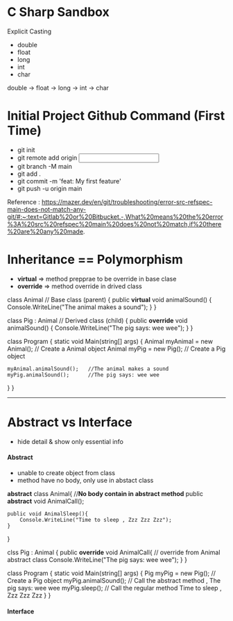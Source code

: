 # C Sharp Sandbox

Explicit Casting 
- double 
- float 
- long 
- int 
- char

double -> float -> long -> int -> char

# Initial Project Github Command (First Time)
- git init
- git remote add origin <input your repo ref here>
- git branch -M main
- git add .
- git commit -m 'feat: My first feature'
- git push -u origin main

Reference : https://mazer.dev/en/git/troubleshooting/error-src-refspec-main-does-not-match-any-git/#:~:text=Gitlab%20or%20Bitbucket.-,What%20means%20the%20error%3A%20src%20refspec%20main%20does%20not%20match,if%20there%20are%20any%20made.

# Inheritance == Polymorphism 
- **virtual** => method prepprae to be override in base clase
- **override** => method override in drived class

class Animal  // Base class (parent) 
{
  public **virtual** void animalSound() 
  {
    Console.WriteLine("The animal makes a sound");
  }
}

class Pig : Animal  // Derived class (child) 
{
  public **override** void animalSound() 
  {
    Console.WriteLine("The pig says: wee wee");
  }
}

class Program 
{
  static void Main(string[] args) 
  {
    Animal myAnimal = new Animal();  // Create a Animal object
    Animal myPig = new Pig();  // Create a Pig object

    myAnimal.animalSound();   //The animal makes a sound
    myPig.animalSound();      //The pig says: wee wee

  }
}

-------------------------------------------------------------------
#  Abstract vs Interface
- hide detail & show only essential info 

#### Abstract
- unable to create object from class
- method have no body, only use in abstact class

**abstract** class Animal{
    //**No body contain in abstract method** 
    public **abstract** void AnimalCall();
 
    public void AnimalSleep(){
        Console.WriteLine("Time to sleep , Zzz Zzz Zzz");
    }
}

clss Pig : Animal {
    public **override** void AnimalCall{
        // override from Animal abstract class
        Console.WriteLine("The pig says: wee wee");
    }
}

class Program
{
  static void Main(string[] args)
  {
    Pig myPig = new Pig();  // Create a Pig object
    myPig.animalSound();    // Call the abstract method , The pig says: wee wee
    myPig.sleep();          // Call the regular method Time to sleep , Zzz Zzz Zzz
  }
}


#### Interface